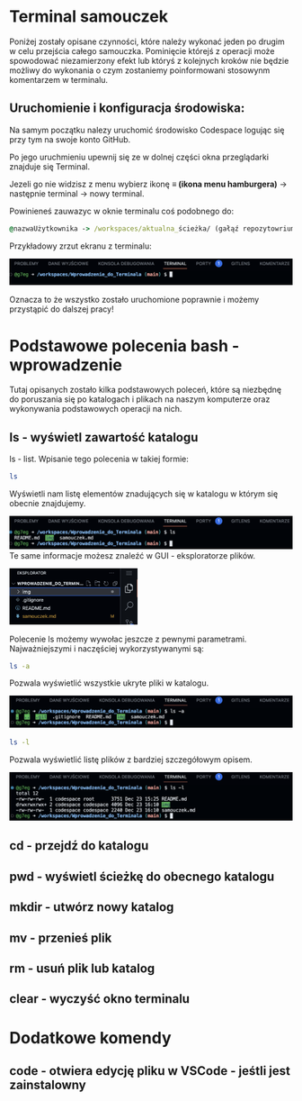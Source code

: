 
# Terminal samouczek
Poniżej zostały opisane czynności, które należy wykonać jeden po drugim w celu przejścia całego samouczka. Pominięcie którejś z operacji może spowodować niezamierzony efekt lub któryś z kolejnych kroków nie będzie możliwy do wykonania o czym zostaniemy poinformowani stosowynm komentarzem w terminalu.


## Uruchomienie i konfiguracja środowiska:
Na samym początku nalezy uruchomić środowisko Codespace logując się przy tym na swoje konto GitHub.

Po jego uruchmieniu upewnij się ze w dolnej części okna przeglądarki znajduje się Terminal.


Jezeli go nie widzisz z menu wybierz ikonę <b> ≡ (ikona menu hamburgera)</b>  -> następnie terminal -> nowy terminal.

Powinieneś zauwazyc w oknie terminalu coś podobnego do:
```cmd
@nazwaUżytkownika -> /workspaces/aktualna_ścieżka/ (gałąź repozytowrium) $
```
Przykładowy zrzut ekranu z terminalu:

![Przykładowy zrzut erkanu z terminalu](./img/terminal.png)

Oznacza to że wszystko zostało uruchomione poprawnie i możemy przystąpić do dalszej pracy!

# Podstawowe polecenia bash - wprowadzenie
Tutaj opisanych zostało kilka podstawowych poleceń, które są niezbędnę do poruszania się po katalogach i plikach na naszym komputerze oraz wykonywania podstawowych operacji na nich.

## ls - wyświetl zawartość katalogu
ls - list. Wpisanie tego polecenia w takiej formie:
```bash
ls
```
Wyświetli nam listę elementów znadujących się w katalogu w którym się obecnie znajdujemy.

![Przykład ls](img/ls.png)
Te same informacje możesz znaleźć w GUI - eksploratorze plików.

<img src="img/drzewko.png"  height="100" />

Polecenie ls możemy wywołac jeszcze z pewnymi parametrami.
Najważniejszymi i naczęściej wykorzystywanymi są:

```bash
ls -a
```
Pozwala wyświetlić wszystkie ukryte pliki w katalogu.

![ls-a](img/ls-a.png)

```bash
ls -l
```
Pozwala wyświetlić listę plików z bardziej szczegółowym opisem.

![ls-l](img/ls-l.png)

## cd - przejdź do katalogu
## pwd - wyświetl ścieżkę do obecnego katalogu
## mkdir - utwórz nowy katalog
## mv - przenieś plik
## rm - usuń plik lub katalog
## clear - wyczyść okno terminalu
# Dodatkowe komendy

## code - otwiera edycję pliku w VSCode - jeśtli jest zainstalowny

